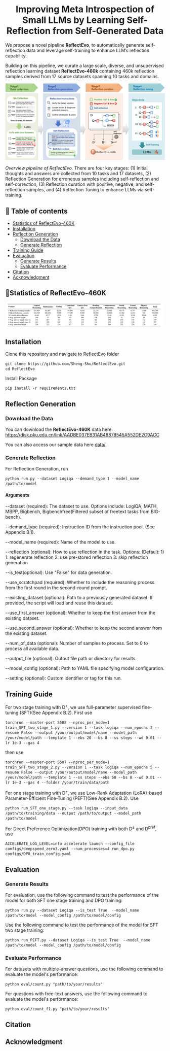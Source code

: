<h1 align="center">Improving Meta Introspection of Small LLMs by Learning Self-Reflection from Self-Generated Data</h1>
<p align="center">

We propose a novel pipeline **ReflectEvo**, to automatically generate self-reflection data and leverage self-training to enhance LLM’s reflection capability. 

Building on this pipeline, we curate a large scale, diverse, and unsupervised reflection learning dataset **ReflectEvo-460k** containing 460k reflection samples derived from 17 source datasets spanning 10 tasks and domains.

![Overall Pipeline](assets/overall.png)

*Overview pipeline of ReflectEvo.* There are four key stages: (1) Initial thoughts and answers are collected from 10 tasks and 17 datasets, (2) Reflection Generation for erroneous samples including self-reflection and self-correction, (3) Reflection curation with positive, negative, and self-reflection samples, and (4) Reflection Tuning to enhance LLMs via self-training.

## 📖 Table of contents
- [Statistics of ReflectEvo-460K](#statistics-of-reflectevo-460k)
- [Installation](#installation)
- [Reflection Generation](#reflection-generation)
  - [Download the Data](#download-the-data)
  - [Generate Reflection](#generate-reflection)
- [Training Guide](#training-guide)
- [Evaluation](#evaluation)
  - [Generate Results](#generate-results)
  - [Evaluate Performance](#evaluate-performance)
- [Citation](#citation)
- [Acknowledgment](#acknowledgment)
  
## 📌Statistics of ReflectEvo-460K
![Statistics](assets/statistics.png)
## Installation
Clone this repository and navigate to ReflectEvo folder
   
   ```
   git clone https://github.com/Sheng-Shu/ReflectEvo.git
   cd ReflectEvo
   ```
   
Install Package
   
   ```
   pip install -r requirements.txt
   ```
   
## Reflection Generation
### Download the Data
You can download the **ReflectEvo-460K** data here: https://disk.pku.edu.cn/link/AADBE037EB31AB48878545A552DE2C9ACC

You can also access our sample data here [data/](data/).

### Generate Reflection
For Reflection Generation, run
```
python run.py --dataset Logiqa --demand_type 1 --model_name /path/to/model
```
#### Arguments
--dataset (required): The dataset to use. Options include:
  LogiQA, MATH, MBPP, Bigbench, Bigbenchfree(Filtered subset of freetext tasks from BIG-bench).

--demand_type (required): Instruction ID from the instruction pool. (See Appendix B.1).

--model_name (required): Name of the model to use.

--reflection (optional): How to use reflection in the task. Options: (Default: 1)
  1: regenerate reflection
  2: use pre-stored reflection
  3: skip reflection generation

--is_test(optional): Use "False" for data generation.

--use_scratchpad (required): Whether to include the reasoning process from the first round in the second-round prompt.

--existing_dataset (optional): Path to a previously generated dataset. If provided, the script will load and reuse this dataset.

--use_first_answer (optional): Whether to keep the first answer from the existing dataset.

--use_second_answer (optional): Whether to keep the second answer from the existing dataset.

--num_of_data (optional): Number of samples to process. Set to 0 to process all available data.

--output_file (optional): Output file path or directory for results.

--model_config (optional): Path to YAML file specifying model configuration.

--setting (optional):
Custom identifier or tag for this run.

## Training Guide

For two stage training with D<sup>+</sup>, we use full-parameter supervised fine-tuning (SFT)(See Appendix B.2). First use
```
torchrun --master-port 5508 --nproc_per_node=1 train_SFT_two_stage_1.py --version 1 --task logiqa --num_epochs 3 --resume False --output /your/output/model/name --model_path /your/model/path --template 1 --ebs 20 --bs 8 --ss steps --wd 0.01 --lr 1e-3 --gas 4
```

then use
```
torchrun --master-port 5507 --nproc_per_node=1 train_SFT_two_stage_2.py --version 1 --task logiqa --num_epochs 5 --resume False --output /your/output/model/name --model_path /your/model/path --template 1 --ss steps --ebs 50 --bs 8 --wd 0.01 --lr 1e-3 --gas 4 --folder /your/train/data/path
```

For one stage training with D<sup>+</sup>, we use Low-Rank Adaptation (LoRA)-based Parameter-Efficient Fine-Tuning (PEFT)(See Appendix B.2). Use
```
python run_SFT_one_stage.py --task logiqa --input_data /path/to/training/data --output /path/to/output --model_path /path/to/model
```

For Direct Preference Optimization(DPO) training with both D<sup>±</sup> and D<sup>pref</sup>, use
```
ACCELERATE_LOG_LEVEL=info accelerate launch --config_file configs/deepspeed_zero3.yaml --num_processes=4 run_dpo.py configs/DPO_train_config.yaml
```

## Evaluation
### Generate Results

For evaluation, use the following command to test the performance of the model for both SFT one stage training and DPO training:

```
python run.py --dataset Logiqa --is_test True  --model_name /path/to/model --model_config /path/to/model/config
```

Use the following command to test the performance of the model for SFT two stage training:

```
python run_PEFT.py --dataset Logiqa --is_test True  --model_name /path/to/model --model_config /path/to/model/config
```


### Evaluate Performance

For datasets with multiple-answer questions, use the following command to evaluate the model's performance:

```
python eval/count.py "path/to/your/results"
```

For questions with free-text answers, use the following command to evaluate the model's performance:

```
python eval/count_f1.py "path/to/your/results"
```

## Citation

## Acknowledgment


